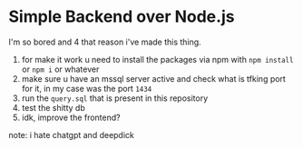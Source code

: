 # Simple Backend over Node.js
I'm so bored and 4 that reason i've made this thing.

1. for make it work u need to install the packages via npm with `npm install` or `npm i` or whatever
2. make sure u have an mssql server active and check what is tfking port for it, in my case was the port `1434`
3. run the `query.sql` that is present in this repository
4. test the shitty db
5. idk, improve the frontend?


note: i hate chatgpt and deepdick